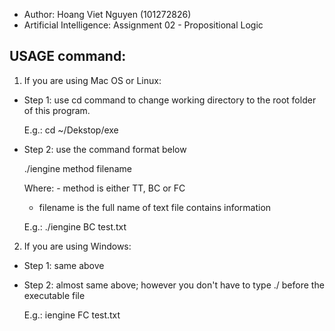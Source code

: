 * Author: Hoang Viet Nguyen (101272826)
* Artificial Intelligence: Assignment 02 - Propositional Logic

USAGE command:
--------------

1) If you are using Mac OS or Linux:

  + Step 1: use cd command to change working directory to the root folder of this program.

      E.g.: cd ~/Dekstop/exe

  + Step 2: use the command format below

      ./iengine method filename

      Where: - method is either TT, BC or FC
      - filename is the full name of text file contains information

      E.g.: ./iengine BC test.txt

2) If you are using Windows:

  + Step 1: same above
  + Step 2: almost same above; however you don't have to type ./ before the executable file

      E.g.: iengine FC test.txt
